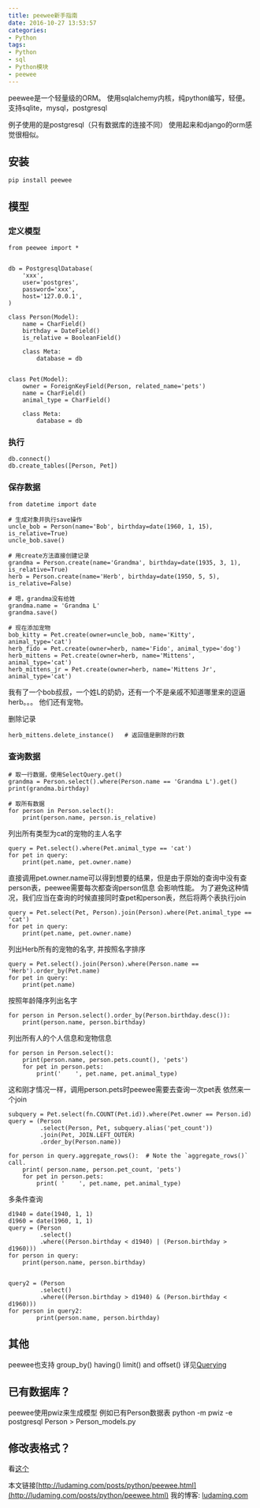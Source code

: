 ```yaml
---
title: peewee新手指南
date: 2016-10-27 13:53:57
categories:
- Python
tags:
- Python
- sql
- Python模块
- peewee
---
```


peewee是一个轻量级的ORM。
使用sqlalchemy内核，纯python编写，轻便。
支持sqlite，mysql，postgresql

<!-- more -->

例子使用的是postgresql（只有数据库的连接不同）
使用起来和django的orm感觉很相似。

## 安装
```
pip install peewee
```

## 模型

### 定义模型
```
from peewee import *
 
 
db = PostgresqlDatabase(
    'xxx',
    user='postgres',
    password='xxx',
    host='127.0.0.1',
)
 
class Person(Model):
    name = CharField()
    birthday = DateField()
    is_relative = BooleanField()
 
    class Meta:
        database = db
 
 
class Pet(Model):
    owner = ForeignKeyField(Person, related_name='pets')
    name = CharField()
    animal_type = CharField()
 
    class Meta:
        database = db  
```

### 执行
```
db.connect()
db.create_tables([Person, Pet])

```

### 保存数据

```
from datetime import date

# 生成对象并执行save操作
uncle_bob = Person(name='Bob', birthday=date(1960, 1, 15), is_relative=True)
uncle_bob.save() 

# 用create方法直接创建记录
grandma = Person.create(name='Grandma', birthday=date(1935, 3, 1), is_relative=True)
herb = Person.create(name='Herb', birthday=date(1950, 5, 5), is_relative=False)

# 嗯，grandma没有给姓
grandma.name = 'Grandma L'
grandma.save()

# 现在添加宠物
bob_kitty = Pet.create(owner=uncle_bob, name='Kitty', animal_type='cat')
herb_fido = Pet.create(owner=herb, name='Fido', animal_type='dog')
herb_mittens = Pet.create(owner=herb, name='Mittens', animal_type='cat')
herb_mittens_jr = Pet.create(owner=herb, name='Mittens Jr', animal_type='cat')
```
我有了一个bob叔叔，一个姓L的奶奶，还有一个不是亲戚不知道哪里来的逗逼herb。。。
他们还有宠物。

删除记录
```
herb_mittens.delete_instance()   # 返回值是删除的行数
```

### 查询数据
```
# 取一行数据，使用SelectQuery.get()
grandma = Person.select().where(Person.name == 'Grandma L').get()
print(grandma.birthday)

# 取所有数据
for person in Person.select():
    print(person.name, person.is_relative)
```


列出所有类型为cat的宠物的主人名字
```
query = Pet.select().where(Pet.animal_type == 'cat')
for pet in query:
    print(pet.name, pet.owner.name)
```
直接调用pet.owner.name可以得到想要的结果，但是由于原始的查询中没有查person表，peewee需要每次都查询person信息
会影响性能。
为了避免这种情况，我们应当在查询的时候直接同时查pet和person表，然后将两个表执行join
```
query = Pet.select(Pet, Person).join(Person).where(Pet.animal_type == 'cat')
for pet in query:
    print(pet.name, pet.owner.name)
```

列出Herb所有的宠物的名字, 并按照名字排序
```
query = Pet.select().join(Person).where(Person.name == 'Herb').order_by(Pet.name)
for pet in query:
    print(pet.name)
```

按照年龄降序列出名字
```
for person in Person.select().order_by(Person.birthday.desc()):
    print(person.name, person.birthday)
```


列出所有人的个人信息和宠物信息
```
for person in Person.select():
    print(person.name, person.pets.count(), 'pets')
    for pet in person.pets:
        print('    ', pet.name, pet.animal_type)
```
这和刚才情况一样，调用person.pets时peewee需要去查询一次pet表
依然来一个join

```
subquery = Pet.select(fn.COUNT(Pet.id)).where(Pet.owner == Person.id)
query = (Person
         .select(Person, Pet, subquery.alias('pet_count'))
         .join(Pet, JOIN.LEFT_OUTER)
         .order_by(Person.name))
 
for person in query.aggregate_rows():  # Note the `aggregate_rows()` call.
    print( person.name, person.pet_count, 'pets')
    for pet in person.pets:
        print( '    ', pet.name, pet.animal_type)
```


多条件查询
```
d1940 = date(1940, 1, 1)
d1960 = date(1960, 1, 1)
query = (Person
         .select()
         .where((Person.birthday < d1940) | (Person.birthday > d1960)))
for person in query:
    print(person.name, person.birthday)


query2 = (Person
         .select()
         .where((Person.birthday > d1940) & (Person.birthday < d1960)))
for person in query2:
        print(person.name, person.birthday)
```

## 其他
peewee也支持
group_by()
having()
limit() and offset()
详见[Querying](http://peewee.readthedocs.io/en/latest/peewee/querying.html#querying)


## 已有数据库？
peewee使用pwiz来生成模型
例如已有Person数据表
python -m pwiz -e postgresql Person > Person_models.py


## 修改表格式？
看[这个](http://ludaming.com/posts/python/peewee-migration.html)

本文链接[http://ludaming.com/posts/python/peewee.html](http://ludaming.com/posts/python/peewee.html)
我的博客: [ludaming.com](http://ludaming.com)

